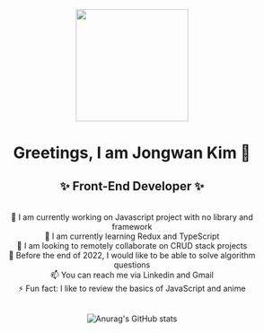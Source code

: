 <div id="header" align="center">
  <img src="https://media.giphy.com/media/SUcApSWjPwQMARvcM8/giphy.gif" width="200"/>
</div>
<div id="header_bottom" align="center">
  
  # Greetings, I am Jongwan Kim 👋<br/>
  ## ✨ Front-End Developer ✨
  
</div>
<br/>

<div id="content" align="center">
 🔭 I am currently working on Javascript project with no library and framework<br/>
 🌱 I am currently learning Redux and TypeScript<br/>
 👯 I am looking to remotely collaborate on CRUD stack projects<br/>
 💬 Before the end of 2022, I would like to be able to solve algorithm questions<br/>
 📫 You can reach me via Linkedin and Gmail<br/>
 ⚡ Fun fact: I like to review the basics of JavaScript and anime<br/>
  <br/>


![Anurag's GitHub stats](https://github-readme-stats.vercel.app/api?username=mireu-san&theme=default&show_icons=true)


</div>


<!--
**mireu-san/mireu-san** is a ✨ _special_ ✨ repository because its `README.md` (this file) appears on your GitHub profile.

Here are some ideas to get you started:

- 🔭 I’m currently working on ...
- 🌱 I’m currently learning ...
- 👯 I’m looking to collaborate on ...
- 🤔 I’m looking for help with ...
- 💬 Ask me about ...
- 📫 How to reach me: ...
- 😄 Pronouns: ...
- ⚡ Fun fact: ...
-->

